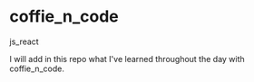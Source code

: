 # coffie_n_code
js_react

I will add in this repo what I've learned throughout the day with coffie_n_code.
